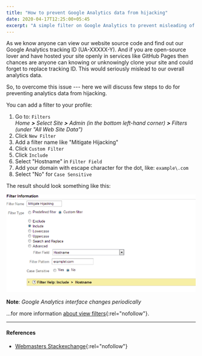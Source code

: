 ```yaml
---
title: "How to prevent Google Analytics data from hijacking"
date: 2020-04-17T12:25:00+05:45
excerpt: "A simple filter on Google Analytics to prevent misleading of your website pageviews data."
---
```


As we know anyone can view our website source code and find out our Google Analytics tracking ID (UA-XXXXX-Y). And if you are open-source lover and have hosted your site openly in services like GitHub Pages then chances are anyone can knowing or unknowingly clone your site and could forget to replace tracking ID. This would seriously mislead to our overall analytics data.

So, to overcome this issue --- here we will discuss few steps to do for preventing analytics data from hijacking.

You can add a filter to your profile:

1. Go to: `Filters` <br />
   _Home **>** Select Site **>** Admin (in the bottom left-hand corner) **>** Filters (under "All Web Site Data")_
2. Click `New Filter`
3. Add a filter name like "Mitigate Hijacking"
4. Click `Custom Filter`
5. Click `Include`
6. Select "Hostname" in `Filter Field`
7. Add your domain with escape character for the dot, like: `example\.com`
8. Select "No" for `Case Sensitive`

The result should look something like this:

![preventing google analytics data from hijacking](/uploads/20201417-google-analytics-filter-domain.png)

**Note**: _Google Analytics interface changes periodically_

...for more information [about view filters](https://support.google.com/analytics/answer/1033162?hl=en){:rel="nofollow"}.

---

#### References

- [Webmasters Stackexchange](https://webmasters.stackexchange.com/questions/56713/could-somebody-hijack-my-google-analytics-for-a-site){:rel="nofollow"}
